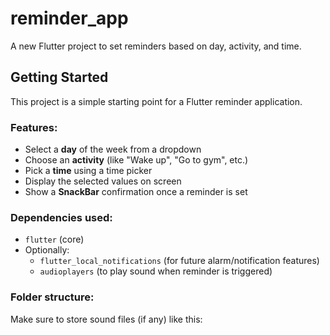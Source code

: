 # reminder_app

A new Flutter project to set reminders based on day, activity, and time.

## Getting Started

This project is a simple starting point for a Flutter reminder application.

### Features:
- Select a **day** of the week from a dropdown
- Choose an **activity** (like "Wake up", "Go to gym", etc.)
- Pick a **time** using a time picker
- Display the selected values on screen
- Show a **SnackBar** confirmation once a reminder is set

### Dependencies used:
- `flutter` (core)
- Optionally:
  - `flutter_local_notifications` (for future alarm/notification features)
  - `audioplayers` (to play sound when reminder is triggered)

### Folder structure:
Make sure to store sound files (if any) like this:

